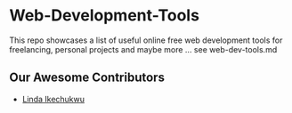 # Web-Development-Tools

This repo showcases a list of useful online free web development tools for freelancing, personal projects and maybe more ...
see web-dev-tools.md

## Our Awesome Contributors

* [Linda Ikechukwu](https://twitter.com/_MsLinda)
